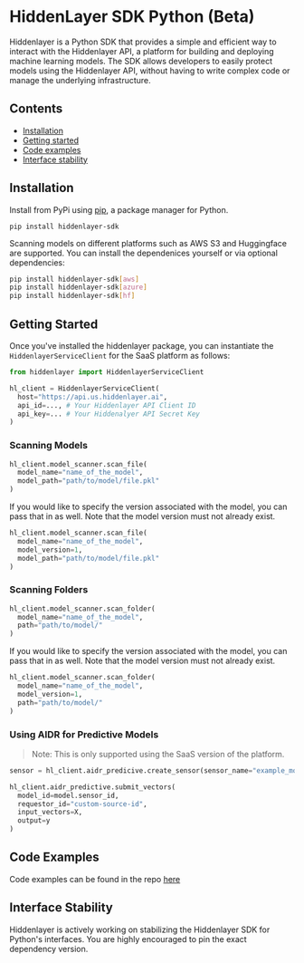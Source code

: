 # HiddenLayer SDK Python (Beta)

Hiddenlayer is a Python SDK that provides a simple and efficient way to interact with the Hiddenlayer API, a platform for building and deploying machine learning models. The SDK allows developers to easily protect models using the Hiddenlayer API, without having to write complex code or manage the underlying infrastructure.

## Contents

- [Installation](#installation)
- [Getting started](#getting-started)
- [Code examples](#code-examples)
- [Interface stability](#interface-stability)


## Installation

Install from PyPi using [pip](https://pip.pypa.io/en/latest/), a package manager for Python.

`pip install hiddenlayer-sdk`

Scanning models on different platforms such as AWS S3 and Huggingface are supported. You can install the dependenices yourself or via optional dependencies:

```bash
pip install hiddenlayer-sdk[aws]
pip install hiddenlayer-sdk[azure]
pip install hiddenlayer-sdk[hf]
```

## Getting Started

Once you've installed the hiddenlayer package, you can instantiate the `HiddenlayerServiceClient` for the SaaS platform as follows:

```python
from hiddenlayer import HiddenlayerServiceClient

hl_client = HiddenlayerServiceClient(
  host="https://api.us.hiddenlayer.ai",
  api_id=..., # Your Hiddenlayer API Client ID
  api_key=... # Your Hiddenalyer API Secret Key
)
```

### Scanning Models

```python
hl_client.model_scanner.scan_file(
  model_name="name_of_the_model",
  model_path="path/to/model/file.pkl"
)
```

If you would like to specify the version associated with the model, you can pass that in as well. Note that the model version must not already exist.

```python
hl_client.model_scanner.scan_file(
  model_name="name_of_the_model",
  model_version=1,
  model_path="path/to/model/file.pkl"
)
```

### Scanning Folders

```python
hl_client.model_scanner.scan_folder(
  model_name="name_of_the_model",
  path="path/to/model/"
)
```

If you would like to specify the version associated with the model, you can pass that in as well. Note that the model version must not already exist.

```python
hl_client.model_scanner.scan_folder(
  model_name="name_of_the_model",
  model_version=1,
  path="path/to/model/"
)
```

### Using AIDR for Predictive Models

> Note: This is only supported using the SaaS version of the platform.

```python
sensor = hl_client.aidr_predicive.create_sensor(sensor_name="example_model")

hl_client.aidr_predictive.submit_vectors(
  model_id=model.sensor_id,
  requestor_id="custom-source-id",
  input_vectors=X,
  output=y
)
```

## Code Examples

Code examples can be found in the repo [here](https://github.com/hiddenlayerai/hiddenlayer-sdk-python/tree/main/examples)

## Interface Stability

Hiddenlayer is actively working on stabilizing the Hiddenlayer SDK for Python's interfaces. You are highly encouraged to pin the exact dependency version.

